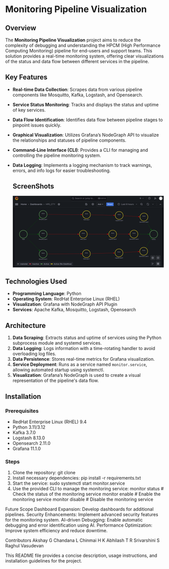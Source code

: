# Monitoring Pipeline Visualization

## Overview

The **Monitoring Pipeline Visualization** project aims to reduce the complexity of debugging and understanding the HPCM (High Performance Computing Monitoring) pipeline for end-users and support teams. This solution provides a real-time monitoring system, offering clear visualizations of the status and data flow between different services in the pipeline.

## Key Features

- **Real-time Data Collection**: Scrapes data from various pipeline components like Mosquitto, Kafka, Logstash, and Opensearch.
- **Service Status Monitoring**: Tracks and displays the status and uptime of key services.
- **Data Flow Identification**: Identifies data flow between pipeline stages to pinpoint issues quickly.
- **Graphical Visualization**: Utilizes Grafana’s NodeGraph API to visualize the relationships and statuses of pipeline components.
- **Command-Line Interface (CLI)**: Provides a CLI for managing and controlling the pipeline monitoring system.
- **Data Logging**: Implements a logging mechanism to track warnings, errors, and info logs for easier troubleshooting.

  ## ScreenShots

  ![image alt](https://github.com/Abhilash-T-R/HPE_CTY_MPV-HPCM-/blob/35134c72567b3c41b40ebe38596040c09549efdb/Screenshot%20(37).png)

## Technologies Used

- **Programming Language**: Python
- **Operating System**: RedHat Enterprise Linux (RHEL)
- **Visualization**: Grafana with NodeGraph API Plugin
- **Services**: Apache Kafka, Mosquitto, Logstash, Opensearch

## Architecture

1. **Data Scraping**: Extracts status and uptime of services using the Python subprocess module and systemd services.
2. **Data Logging**: Logs information with a time-rotating handler to avoid overloading log files.
3. **Data Persistence**: Stores real-time metrics for Grafana visualization.
4. **Service Deployment**: Runs as a service named `monitor.service`, allowing automated startup using systemctl.
5. **Visualization**: Grafana’s NodeGraph is used to create a visual representation of the pipeline's data flow.

## Installation
### Prerequisites
- RedHat Enterprise Linux (RHEL) 9.4
- Python 3.11/3.12
- Kafka 3.7.0
- Logstash 8.13.0
- Opensearch 2.11.0
- Grafana 11.1.0

### Steps
1. Clone the repository:
   git clone <repo-url>
2. Install necessary dependencies:
   pip install -r requirements.txt
3. Start the service:
   sudo systemctl start monitor.service
4. Use the provided CLI to manage the monitoring service:
   monitor status      # Check the status of the monitoring service
   monitor enable      # Enable the monitoring service
   monitor disable     # Disable the monitoring service
   
Future Scope
Dashboard Expansion: Develop dashboards for additional pipelines.
Security Enhancements: Implement advanced security features for the monitoring system.
AI-driven Debugging: Enable automatic debugging and error identification using AI.
Performance Optimization: Improve system efficiency and reduce downtime.

Contributors
Akshay G
Chandana L
Chinmai H K
Abhilash T R
Srivarshini S
Raghul Vasudevan


This README file provides a concise description, usage instructions, and installation guidelines for the project.

